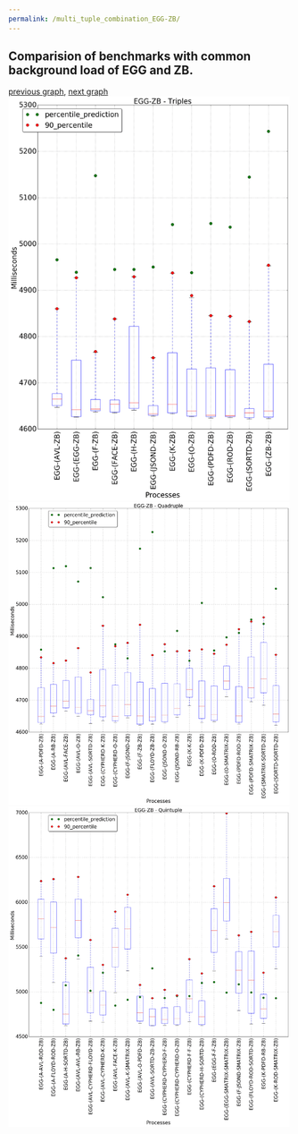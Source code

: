 ```yaml
---
permalink: /multi_tuple_combination_EGG-ZB/
---
```



 ## Comparision of benchmarks with common background load of EGG and ZB.

[previous graph](../multi_tuple_combination_EGG-SORTD/), [next graph](../multi_tuple_combination_F-AVL/)
![graph figure](./images/triple/EGG/EGG-ZB_box.png)![graph figure](./images/quadruple/EGG/EGG-ZB_box.png)![graph figure](./images/quintuple/EGG/EGG-ZB_box.png)